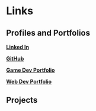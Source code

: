 # Links

## Profiles and Portfolios

[**Linked In**](linkedin.com/in/christopher-tutor)

[**GitHub**](github.com/Pherpher089)

[**Game Dev Portfolio**](christutor.artstation.com/)

[**Web Dev Portfolio**](christopher-tutor.com)

## Projects
